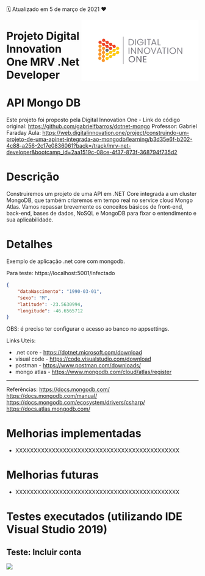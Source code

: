 :spiral_calendar: Atualizado em 5 de março de 2021 :heart:

<img align="right" alt="GIF" height="160px" src="https://github.com/rdeconti/rdeconti-resources/blob/main/Digital%20Innovation%20One%20-%20Logotipo.png" />

# Projeto Digital Innovation One MRV .Net Developer
# API Mongo DB
Este projeto foi proposto pela Digital Innovation One - Link do código original: https://github.com/gabrielfbarros/dotnet-mongo
Professor: Gabriel Faraday
Aula: https://web.digitalinnovation.one/project/construindo-um-projeto-de-uma-apinet-integrada-ao-mongodb/learning/b3d35e6f-b202-4c88-a256-2c17e0836061?back=/track/mrv-net-developer&bootcamp_id=2aa1519c-08ce-4f37-873f-368794f735d2

# Descrição
Construiremos um projeto de uma API em .NET Core integrada a um cluster MongoDB, que também criaremos em tempo real no service cloud Mongo Atlas. Vamos repassar brevemente os conceitos básicos de front-end, back-end, bases de dados, NoSQL e MongoDB para fixar o entendimento e sua aplicabilidade.

# Detalhes
Exemplo de aplicação .net core com mongodb.

Para teste:
https://localhost:5001/infectado

```json
{
	"dataNascimento": "1990-03-01",
	"sexo": "M",
	"latitude": -23.5630994,
	"longitude": -46.6565712
}
```
OBS: é preciso ter configurar o acesso ao banco no appsettings.

Links Uteis:
- .net core - https://dotnet.microsoft.com/download
- visual code - https://code.visualstudio.com/download
- postman - https://www.postman.com/downloads/
- mongo atlas - https://www.mongodb.com/cloud/atlas/register
-----------------------------------------------
Referências:
https://docs.mongodb.com/
https://docs.mongodb.com/manual/
https://docs.mongodb.com/ecosystem/drivers/csharp/
https://docs.atlas.mongodb.com/

# Melhorias implementadas
- XXXXXXXXXXXXXXXXXXXXXXXXXXXXXXXXXXXXXXXXXXXXX

# Melhorias futuras
- XXXXXXXXXXXXXXXXXXXXXXXXXXXXXXXXXXXXXXXXXXXXX

# Testes executados (utilizando IDE Visual Studio 2019)

## Teste: Incluir conta
<img src="https://github.com/rdeconti/Projeto-DIO-.Net-Vaquinha-On-Line/blob/main/Teste-Incluir.jpg" />
